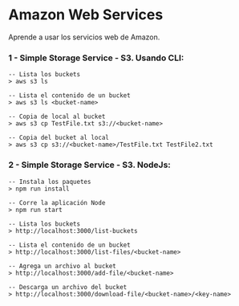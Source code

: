 # Amazon Web Services
Aprende a usar los servicios web de Amazon.

### 1 - Simple Storage Service - S3. Usando CLI:
```
-- Lista los buckets
> aws s3 ls

-- Lista el contenido de un bucket
> aws s3 ls <bucket-name>

-- Copia de local al bucket
> aws s3 cp TestFile.txt s3://<bucket-name>

-- Copia del bucket al local
> aws s3 cp s3://<bucket-name>/TestFile.txt TestFile2.txt
```

### 2 - Simple Storage Service - S3. NodeJs:
```
-- Instala los paquetes
> npm run install

-- Corre la aplicación Node
> npm run start

-- Lista los buckets
> http://localhost:3000/list-buckets

-- Lista el contenido de un bucket
> http://localhost:3000/list-files/<bucket-name>

-- Agrega un archivo al bucket
> http://localhost:3000/add-file/<bucket-name>

-- Descarga un archivo del bucket
> http://localhost:3000/download-file/<bucket-name>/<key-name>
```
